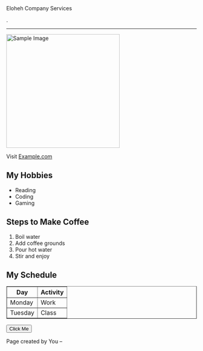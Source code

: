 
<html>
<head>
  <title>Eloheh Company Services</title>
</head>
<body>
<bgcolor="#b5651d"
  <h1>Eloheh Company Services</h1>

  <p>.</p>

  <hr>

  <img src="https://via.placeholder.com/300" alt="Sample Image" width="300">

<p>Visit <a href="https://www.example.com" target="_blank">Example.com</a></p>

  <h2>My Hobbies</h2>
  <ul>
    <li>Reading</li>
    <li>Coding</li>
    <li>Gaming</li>
  </ul>

  <!-- Ordered List -->
  <h2>Steps to Make Coffee</h2>
  <ol>
    <li>Boil water</li>
    <li>Add coffee grounds</li>
    <li>Pour hot water</li>
    <li>Stir and enjoy</li>
  </ol>

  <!-- Table -->
  <h2>My Schedule</h2>
  <table border="1">
    <tr>
      <th>Day</th>
      <th>Activity</th>
    </tr>
    <tr>
      <td>Monday</td>
      <td>Work</td>
    </tr>
    <tr>
      <td>Tuesday</td>
      <td>Class</td>
    </tr>
  </table>

  <p><button onclick="alert('Thanks for clicking!')">Click Me</button></p>

  <!-- This is a comment and will not show up in the browser -->

  <footer>
    <p>Page created by You – <script>document.write(document.lastModified);</script></p>
  </footer>

</body>
</html>
